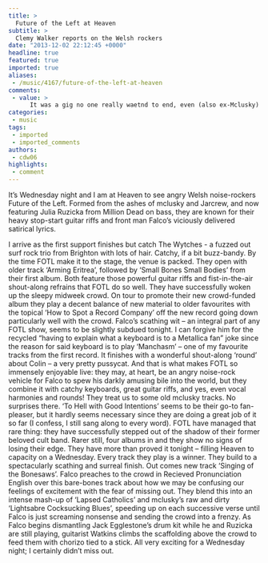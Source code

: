 ```yaml
---
title: >
  Future of the Left at Heaven
subtitle: >
  Clemy Walker reports on the Welsh rockers
date: "2013-12-02 22:12:45 +0000"
headline: true
featured: true
imported: true
aliases:
 - /music/4167/future-of-the-left-at-heaven
comments:
 - value: >
      It was a gig no one really waetnd to end, even (also ex-Mclusky) Jack Egglestone on drums didn’t want it to stop, requiring the bassist to dismantle his kit while he was still playing the end of adeadenemyalwayssmellsgood long after the guitarists had left the stage! This is actually a Shellac gimmick, one that Mclusky used to do as well I think it's some sort of homage!
categories:
 - music
tags:
 - imported
 - imported_comments
authors:
 - cdw06
highlights:
 - comment
---
```


It’s Wednesday night and I am at Heaven to see angry Welsh noise-rockers Future of the Left. Formed from the ashes of mclusky and Jarcrew, and now featuring Julia Ruzicka from Million Dead on bass, they are known for their heavy stop-start guitar riffs and front man Falco’s viciously delivered satirical lyrics.

I arrive as the first support finishes but catch The Wytches - a fuzzed out surf rock trio from Brighton with lots of hair. Catchy, if a bit buzz-bandy. By the time FOTL make it to the stage, the venue is packed. They open with older track ‘Arming Eritrea’, followed by ‘Small Bones Small Bodies’ from their first album. Both feature those powerful guitar riffs and fist-in-the-air shout-along refrains that FOTL do so well. They have successfully woken up the sleepy midweek crowd. On tour to promote their new crowd-funded album they play a decent balance of new material to older favourites with the topical ‘How to Spot a Record Company’ off the new record going down particularly well with the crowd.
 Falco’s scathing wit – an integral part of any FOTL show, seems to be slightly subdued tonight. I can forgive him for the recycled “having to explain what a keyboard is to a Metallica fan” joke since the reason for said keyboard is to play ‘Manchasm’ – one of my favourite tracks from the first record. It finishes with a wonderful shout-along ‘round’ about Colin – a very pretty pussycat. And that is what makes FOTL so immensely enjoyable live: they may, at heart, be an angry noise-rock vehicle for Falco to spew his darkly amusing bile into the world, but they combine it with catchy keyboards, great guitar riffs, and yes, even vocal harmonies and rounds!
 They treat us to some old mclusky tracks. No surprises there. ‘To Hell with Good Intentions’ seems to be their go-to fan-pleaser, but it hardly seems necessary since they are doing a great job of it so far (I confess, I still sang along to every word). FOTL have managed that rare thing: they have successfully stepped out of the shadow of their former beloved cult band. Rarer still, four albums in and they show no signs of losing their edge. They have more than proved it tonight – filling Heaven to capacity on a Wednesday. Every track they play is a winner.
 They build to a spectacularly scathing and surreal finish. Out comes new track ‘Singing of the Bonesaws’. Falco preaches to the crowd in Recieved Pronunciation English over this bare-bones track about how we may be confusing our feelings of excitement with the fear of missing out. They blend this into an intense mash-up of ‘Lapsed Catholics’ and mclusky’s raw and dirty ‘Lightsabre Cocksucking Blues’, speeding up on each successive verse until Falco is just screaming nonsense and sending the crowd into a frenzy. As Falco begins dismantling Jack Egglestone’s drum kit while he and Ruzicka are still playing, guitarist Watkins climbs the scaffolding above the crowd to feed them with chorizo tied to a stick. All very exciting for a Wednesday night; I certainly didn’t miss out.
